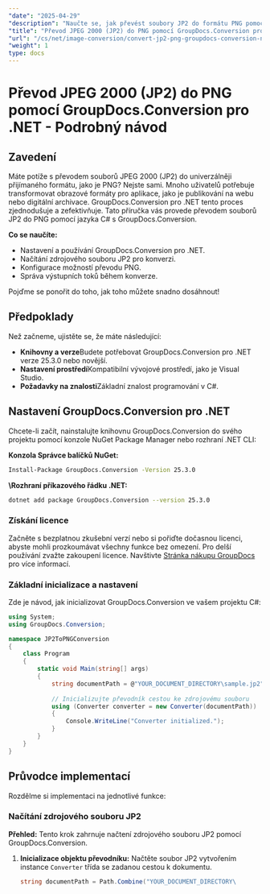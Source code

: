 ```yaml
---
"date": "2025-04-29"
"description": "Naučte se, jak převést soubory JP2 do formátu PNG pomocí GroupDocs.Conversion pro .NET v tomto komplexním průvodci. Ideální pro publikování na webu a digitální archivaci."
"title": "Převod JPEG 2000 (JP2) do PNG pomocí GroupDocs.Conversion pro .NET - Podrobný návod"
"url": "/cs/net/image-conversion/convert-jp2-png-groupdocs-conversion-net/"
"weight": 1
type: docs
---
```

# Převod JPEG 2000 (JP2) do PNG pomocí GroupDocs.Conversion pro .NET - Podrobný návod

## Zavedení

Máte potíže s převodem souborů JPEG 2000 (JP2) do univerzálněji přijímaného formátu, jako je PNG? Nejste sami. Mnoho uživatelů potřebuje transformovat obrazové formáty pro aplikace, jako je publikování na webu nebo digitální archivace. GroupDocs.Conversion pro .NET tento proces zjednodušuje a zefektivňuje. Tato příručka vás provede převodem souborů JP2 do PNG pomocí jazyka C# s GroupDocs.Conversion.

**Co se naučíte:**
- Nastavení a používání GroupDocs.Conversion pro .NET.
- Načítání zdrojového souboru JP2 pro konverzi.
- Konfigurace možností převodu PNG.
- Správa výstupních toků během konverze.

Pojďme se ponořit do toho, jak toho můžete snadno dosáhnout!

## Předpoklady

Než začneme, ujistěte se, že máte následující:
- **Knihovny a verze**Budete potřebovat GroupDocs.Conversion pro .NET verze 25.3.0 nebo novější.
- **Nastavení prostředí**Kompatibilní vývojové prostředí, jako je Visual Studio.
- **Požadavky na znalosti**Základní znalost programování v C#.

## Nastavení GroupDocs.Conversion pro .NET

Chcete-li začít, nainstalujte knihovnu GroupDocs.Conversion do svého projektu pomocí konzole NuGet Package Manager nebo rozhraní .NET CLI:

**Konzola Správce balíčků NuGet:**

```bash
Install-Package GroupDocs.Conversion -Version 25.3.0
```

**\Rozhraní příkazového řádku .NET:**

```bash
dotnet add package GroupDocs.Conversion --version 25.3.0
```

### Získání licence

Začněte s bezplatnou zkušební verzí nebo si pořiďte dočasnou licenci, abyste mohli prozkoumávat všechny funkce bez omezení. Pro delší používání zvažte zakoupení licence. Navštivte [Stránka nákupu GroupDocs](https://purchase.groupdocs.com/buy) pro více informací.

### Základní inicializace a nastavení

Zde je návod, jak inicializovat GroupDocs.Conversion ve vašem projektu C#:

```csharp
using System;
using GroupDocs.Conversion;

namespace JP2ToPNGConversion
{
    class Program
    {
        static void Main(string[] args)
        {
            string documentPath = @"YOUR_DOCUMENT_DIRECTORY\sample.jp2";
            
            // Inicializujte převodník cestou ke zdrojovému souboru
            using (Converter converter = new Converter(documentPath))
            {
                Console.WriteLine("Converter initialized.");
            }
        }
    }
}
```

## Průvodce implementací

Rozdělme si implementaci na jednotlivé funkce:

### Načítání zdrojového souboru JP2

**Přehled:** Tento krok zahrnuje načtení zdrojového souboru JP2 pomocí GroupDocs.Conversion.

1. **Inicializace objektu převodníku:**
   Načtěte soubor JP2 vytvořením instance `Converter` třída se zadanou cestou k dokumentu.
    
   ```csharp
   string documentPath = Path.Combine("YOUR_DOCUMENT_DIRECTORY\